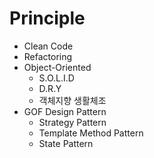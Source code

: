 # Principle
- Clean Code
- Refactoring
- Object-Oriented
    - S.O.L.I.D
    - D.R.Y
    - 객체지향 생활체조
- GOF Design Pattern
    - Strategy Pattern
    - Template Method Pattern
    - State Pattern